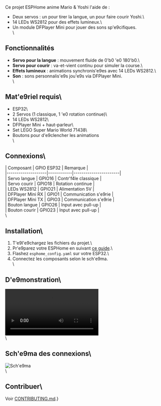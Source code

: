Ce projet ESPHome anime Mario & Yoshi l'aide de :
- Deux servos : un pour tirer la langue, un pour faire courir Yoshi.\
- 14 LEDs WS2812 pour des effets lumineux.\
- Un module DFPlayer Mini pour jouer des sons sp\'e9cifiques.\
\
## Fonctionnalités
- **Servo pour la langue** : mouvement fluide de 0\'b0 \'e0 180\'b0.\
- **Servo pour courir**    : va-et-vient continu pour simuler la course.\
- **Effets lumineux**      : animations synchronis\'e9es avec 14 LEDs WS2812.\
- **Son**                  : sons personnalis\'e9s jou\'e9s via DFPlayer Mini.\
\
## Mat\'e9riel requis\
- ESP32\
- 2 Servos (1 classique, 1 \'e0 rotation continue)\
- 14 LEDs WS2812\
- DFPlayer Mini + haut-parleur\
- Set LEGO Super Mario World 71438\
- Boutons pour d\'e9clencher les animations\
\
## Connexions\
| Composant         | GPIO ESP32 | Remarque              |\
|--------------------|------------|-----------------------|\
| Servo langue       | GPIO16     | Contr\'f4le classique    |\
| Servo courir       | GPIO18     | Rotation continue     |\
| LEDs WS2812        | GPIO21     | Alimentation 5V       |\
| DFPlayer Mini RX   | GPIO1      | Communication s\'e9rie   |\
| DFPlayer Mini TX   | GPIO3      | Communication s\'e9rie   |\
| Bouton langue      | GPIO26     | Input avec pull-up    |\
| Bouton courir      | GPIO23     | Input avec pull-up    |\
\
## Installation\
1. T\'e9l\'e9chargez les fichiers du projet.\
2. Pr\'e9parez votre ESPHome en suivant [ce guide](https://esphome.io/guides/getting_started.html).\
3. Flashez `esphome_config.yaml` sur votre ESP32.\
4. Connectez les composants selon le sch\'e9ma.\
\
## D\'e9monstration\
![LED Animation](assets/led_effect_demo.mp4)\
\
## Sch\'e9ma des connexions\
![Sch\'e9ma](assets/schema_diagram.png)\
\
## Contribuer\
Voir [CONTRIBUTING.md](CONTRIBUTING.md).}
